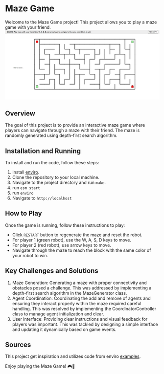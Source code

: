 # Maze Game
Welcome to the Maze Game project! This project allows you to play a maze game with your friend.
![demo](./screenshot.png)

## Overview
The goal of this project is to provide an interactive maze game where players can navigate through a maze with their friend. The maze is randomly generated using depth-first search algorithm.

## Installation and Running
To install and run the code, follow these steps:  
1. Install [enviro](https://github.com/klavinslab/enviro).
2. Clone the repository to your local machine.
3. Navigate to the project directory and run `make`.
4. run `esm start`  
5. run `enviro`
6. Navigate to `http://localhost`
## How to Play
Once the game is running, follow these instructions to play:
* Click `RESTART` button to regenerate the maze and reset the robot.
* For player 1 (green robot), use the W, A, S, D keys to move.
* For player 2 (red robot), use arrow keys to move.
* Navigate through the maze to reach the block with the same color of your robot to win.

## Key Challenges and Solutions
1. Maze Generation: Generating a maze with proper connectivity and obstacles posed a challenge. This was addressed by implementing a depth-first search algorithm in the MazeGenerator class.
2. Agent Coordination: Coordinating the add and remove of agents and ensuring they interact properly within the maze required careful handling. This was resolved by implementing the CoordinatorController class to manage agent initialization and clear.
3. User Interface: Providing clear instructions and visual feedback for players was important. This was tackled by designing a simple interface and updating it dynamically based on game events.

## Sources
This project get inspiration and utilizes code from enviro [examples](https://github.com/klavinslab/enviro/tree/master/examples).


Enjoy playing the Maze Game! 🎮🌟